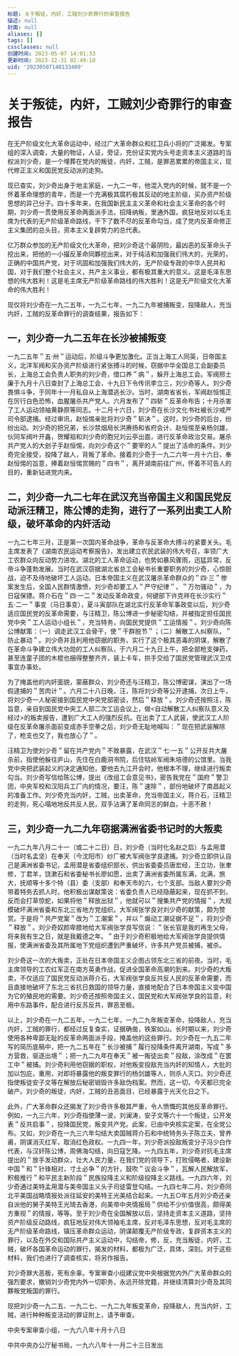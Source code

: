 ```yaml
---
标题: 关于叛徒，内奸，工贼刘少奇罪行的审查报告
描述: null
封面: null
aliases: []
tags: []
cssclasses: null
创建时间: 2023-05-07 14:01:33
更新时间: 2023-12-31 02:49:10
uid: '20230507140133409'
---
```


# 关于叛徒，内奸，工贼刘少奇罪行的审查报告

在无产阶级文化大革命运动中，经过广大革命群众和红卫兵小将的广泛揭发。专案组的深入调查，大量的物证，人证，旁证，充份证实党内头号走资本主义道路的当权派刘少奇，是一个埋葬在党内的叛徒，内奸，工贼，是罪恶累累的帝国主义，现代修正主义和国民党反动派的走狗。

现已查实，刘少奇出身于地主家庭，一九二一年，他混入党内的时候，就不是一个怀着革命理想的青年，而是一个充满极其腐朽极其反动的地主阶级，买办资产阶级思想的异己分子。四十多年来，在我国新民主主义革命和社会主义革命的各个时期，刘少奇一贯使用反革命两面派手法，招降纳叛，里通外国，疯狂地反对以毛主席为代表的无产阶级革命路线，干下了数不尽的反革命勾当，成了党内反革命修正主义集团的总头目，资本主义复辟势力的总代表。

亿万群众参加的无产阶级文化大革命，把刘少奇这个最阴险，最凶恶的反革命头子挖出来，把他的一小撮反革命同夥挖出来，对于纯洁和加强我们伟大的，光荣的，正确的中国共产党，对于巩固和加强我们伟大的，无产阶级专政的中华人民共和国，对于我们整个社会主义，共产主义事业，都有极其重大的意义。这是毛泽东思想的伟大胜利！这是毛主席无产阶级革命路线的伟大胜利！这是无产阶级文化大革命的伟大胜利！

现仅将刘少奇在一九二五年，一九二七年，一九二九年被捕叛变，投降敌人，充当内奸，工贼的反革命罪行的调查结果，报告如下：

## 一，刘少奇一九二五年在长沙被捕叛变

一九二五年＂五·卅＂运动后，阶级斗争更加激化。正当上海工人同英，日帝国主义，北洋军阀和买办资产阶级进行紧张搏斗的时候，窃据中华全国总工会副委员长，上海总工会负责人职务的刘少奇，借口养＂病＂，躲开上海总工会。军阀邢士廉于九月十八日查封了上海总工会，十九日下令传讯李立三，刘少奇等人。刘少奇畏惧斗争，于同年十一月私自从上海潜逃长沙。当时，湖南省省长，军阀赵恒惕正在厉行白色恐怖，血腥屠杀共产党人。六月发布了＂四斩＂反革命布告；十月杀害了工人运动领袖黄静原等同志。十二月十六日，刘少奇在长沙文化书社被长沙戒严司令部逮捕。经过审讯，赵恒惕亲批将刘少奇＂斩决＂。这时，刘少奇的后台，纷纷出动。刘少奇的把兄弟，长沙禁烟局长洪赓扬和省府会计、赵恒惕至亲杨剑雄，伙同军阀叶开鑫，贺耀祖和刘少奇的胞兄刘云亭出面，进行反革命政治交易。屠杀共产党人的大刽子手赵恒惕，向刘少奇这个＂要宰的人＂提出了活命的条件。刘少奇完全接受，投降了敌人，背叛了革命。接着刘少奇于一九二六年一月十六日，奉赵恒惕的旨意，捧着赵恒惕赏赐的＂四书＂，离开湖南前往广州，怀着不可告人的目的，重新钻进党内来。

## 二，刘少奇一九二七年在武汉充当帝国主义和国民党反动派汪精卫，陈公博的走狗，进行了一系列出卖工人阶级，破坏革命的内奸活动

一九二七年三月，正是第一次国内革命战争，革命与反革命大搏斗的紧要关头。毛主席发表了《湖南农民运动考察报告》，发出建立农民武装的伟大号召，率领广大工农群众向反动势力进攻。湖北的工人革命运动，也势如暴风骤雨，迅猛异常，反帝斗争蓬勃发展。当时在武汉窃据湖北省总工会秘书长重要职务的刘少奇，心惊胆战，迫不及待地破坏工人运动。日本帝国主义在武汉屠杀革命群众的＂四·三＂惨案发生后，全国人民群情激愤，刘少奇却要工人＂严守纪律＂，＂万勿骚动＂，为日寇保镖。蒋介石在＂四·一二＂发动反革命政变，何键部下许克祥在长沙实行＂五·二一＂事变（马日事变），夏斗寅部队在湖北实行反革命军事政变以后，刘少奇适应国民党的反革命需要，与汪精卫，陈公博进一步秘密勾结，并被指定担任国民党中央＂工人运动小组长＂，充当特务，向国民党提供＂工运情报＂。刘少奇向陈公博献策：（一）调走武汉工会骨干，使＂干群脱节＂；（二）解散工人纠察队，＂防止暴动＂。刘少奇并且利用他窃据的职务，实行了这个极其恶毒的阴谋，解散了在革命斗争建立伟大功勋的工人纠察队，于六月二十九日上午，把全部枪支弹药，甚至连童子团的木棍也捆得整整齐齐，装上卡车，拱手交给了国民党管理武汉卫戍事宜办事处。

为了掩盖他的内奸面貌，蒙蔽群众，刘少奇还与汪精卫，陈公博密谋，演出了一场假逮捕的＂苦肉计＂。六月二十八日晚，汪，陈将刘少奇等公开逮捕，次日上午，将刘少奇一人秘密接到国民党中央党部密谈，然后＂释放＂。刘少奇还按照汪，陈旨意，亲自到国民党中央工人部二次工运会议上，做<自动解散工人纠察队意义及经过>的叛卖报告，遭到广大工人的强烈反抗。在出卖了工人武装，使武汉工人阶级在反革命屠杀面前变成赤手空拳之后，刘少奇无耻地喊叫：＂现在把武装解除了，枪支也交了，我也放心了＂。

汪精卫为使刘少奇＂留在共产党内＂不致暴露，在武汉＂七·一五＂公开反共大屠杀前，指使他躲往庐山，先住在白鹿洞书院，后住牯岭军阀朱培德的公馆里。当我党中央把武装起义的决定通知他，要他去九江开会时，他根本不理，继续进行叛卖勾当。刘少奇写信给陈公博，提出《改组工会意见书》，密告我党在＂国府＂警卫团，中央军校和汉阳兵工厂内的情况，要汪，陈＂速除＂，部份地破坏了南昌起义的准备工作。刘少奇充当内奸，工贼，出卖革命，充当帝国主义，蒋介石，汪精卫的走狗，死心塌地地反共反人民，双手沾满了革命同志的鲜血，十恶不赦！

## 三，刘少奇一九二九年窃据满洲省委书记时的大叛卖

一九二九年八月二十一（或二十二日）日，刘少奇（当时化名赵之启）与孟用潜（当时名孟坚）在奉天（今沈阳市）纱厂被大军阀张学良逮捕。刘少奇立即供认自己是满洲省委书记，孟用潜是省委组织部长，供出省委委员唐宏经，王立功，张聿修，丁君羊，饶漱石和省委秘书长廖如愿，出卖了满洲省委所属东满，北满，旅大，抚顺等十多个特（县）委（支部）和奉天市的六，七个支部。当敌人要刘少奇带着特务去抓人时，他积极出谋献策说：省委负责人已经隐蔽起来，现在抓不到，反而会打草惊蛇，如果将他＂释放出狱＂，他就可以＂搜集共产党的情报＂，大规模破坏满洲省委和东北三省地方党组织。大军阀张学良对刘少奇的献策，颇为赞赏。于是将＂共产党案＂改为＂工潮案＂，并以＂煽动工潮证据不足＂，将刘少奇＂释放＂。刘少奇奴颜卑膝地给大军阀张学良写信说：＂张长官是我的再生父母，将来我有生之日，就是我戴德之年。＂由于刘少奇积极地给大军阀张学良提供情报，使满洲省委及其所属地下党组织遭到严重破坏，许多共产党员被捕，被杀。

刘少奇这一次的大叛卖，正处在日本帝国主义企图占领东北三省的前夜。当时，毛主席领导的工农红军正在南方英勇作战，促进全国革命高潮的到来。刘少奇的大叛卖，不仅适应了国民党反动派蒋介石，大军阀张学良反共反人民的反革命需要，而且直接地破坏了东北三省抗日救国的领导力量，直接地配合了日本帝国主义变中国为它的殖民地的需要。刘少奇还按照帝国主义，国民党和大军阀张学良的旨意，利用中东路事件，配合进行反苏反共，罪恶至极。

以上，刘少奇在一九二五年，一九二七年，一九二九年叛变革命，投降敌人，充当内奸，工贼的罪行，都经过反复查实，证据确凿，铁案如山。长时期以来，刘少奇使用各种卑鄙无耻的反革命两面派手段，掩盖他的这些罪行。刘少奇在一九五二年写的简历底稿中，把一九二五年在＂长沙被捕＂履行投降条件离开湖南，写成＂多方营救，驱逐出境＂；把一九二九年在奉天＂被一叛徒出卖＂投敌，涂改成＂在罢工中＂被捕。刘少奇利用他窃据的职权，对他叛变投敌充当内奸的知情人，大批的加以包庇，重用，对即将暴露他的叛变罪行的杨剑雄等人，则杀人灭口。刘少奇还指使叛徒安子文等在解放后秘密销毁许多敌伪档案。然而，这一切，今天都已完全破产。刘少奇的叛徒，内奸，工贼的丑恶面目，已经暴露于光天化日之下。

此外，广大革命群众还揭发了刘少奇许多极其严重，令人愤慨的其他反革命罪行。例如，一九三六年，刘少奇指使薄一波，刘澜涛，安子文等六十一个叛徒，公开发表＂反共启事＂，投降国民党，叛变共产党。此案，已由中央核实定案，在全党公布。又如，刘少奇在一九三六年勾结大卖国贼蒋介石和中统特务头子陈立夫，曾养甫，阴谋消灭红军，取消红色政权。一九四一年，刘少奇派投敌叛变分子冯少白作代表，与汉奸陈公博，周佛海勾结，向日寇乞降。一九四五年，刘少奇对抗毛主席提出的＂放手发动群众，壮大人民力量，在我们党的领导下，打败侵略者，建设新中国＂和＂针锋相对，寸土必争＂的方针，鼓吹＂议会斗争＂，瓦解人民解放军，积极推行＂和平民主新阶段＂民族投降主义和阶级投降主义路线。一九四六年，刘少奇通过美特孟用潜与美帝国主义头子司徒雷登勾结。一九四七年二月，刘少奇同北平美国战略情报处派往延安的美特王光美结合起来。一九五○年五月刘少奇还亲自派他的舅子美特王光琦去香港，向美帝中央情报局＂供给不少价值很高，颇得美方重视＂的情报，等等。至于刘少奇在全国解放以后，坚持走资本主义道路，坚持资产阶级反动路线，疯狂地反对伟大领袖毛主席，反对毛泽东思想，反对毛主席的无产阶级革命路线，镇压革命群众运动，阴谋颠覆无产阶级专政，复辟资本主义的罪行，以及在外交和国际共产主义运动中，勾结帝，修，反，充当叛徒，内奸，工贼，破坏各国革命运动的罪行，揭发的材料，都极为广泛，具体，深刻。对于这些材料，我们也进行了调查核实，将另作报告。

刘少奇罪大恶极，死有余辜。专案审查小组建议党中央根据党内外广大革命群众的强烈要求，撤销刘少奇党内外一切职务，永远开除党籍，并继续清算刘少奇及其同夥叛党叛国的罪行。

现把刘少奇一九二五、一九二七、一九二九年叛变革命，投降敌人，充当内奸，工贼，进行种种叛变活动的罪证附上，请予审查。

中央专案审查小组，一九六八年十月十八日

中共中央办公厅秘书局，一九六八年十一月二十三日发出


